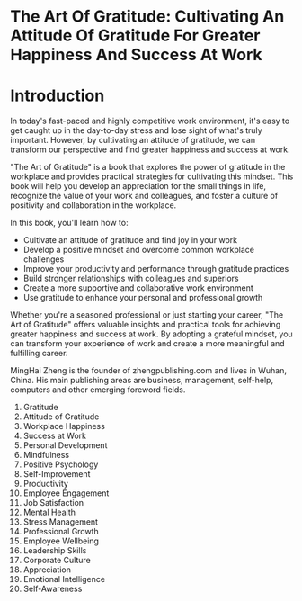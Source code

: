 # The Art Of Gratitude: Cultivating An Attitude Of Gratitude For Greater Happiness And Success At Work

# Introduction

In today's fast-paced and highly competitive work environment, it's easy to get caught up in the day-to-day stress and lose sight of what's truly important. However, by cultivating an attitude of gratitude, we can transform our perspective and find greater happiness and success at work.

"The Art of Gratitude" is a book that explores the power of gratitude in the workplace and provides practical strategies for cultivating this mindset. This book will help you develop an appreciation for the small things in life, recognize the value of your work and colleagues, and foster a culture of positivity and collaboration in the workplace.

In this book, you'll learn how to:

* Cultivate an attitude of gratitude and find joy in your work
* Develop a positive mindset and overcome common workplace challenges
* Improve your productivity and performance through gratitude practices
* Build stronger relationships with colleagues and superiors
* Create a more supportive and collaborative work environment
* Use gratitude to enhance your personal and professional growth

Whether you're a seasoned professional or just starting your career, "The Art of Gratitude" offers valuable insights and practical tools for achieving greater happiness and success at work. By adopting a grateful mindset, you can transform your experience of work and create a more meaningful and fulfilling career.

MingHai Zheng is the founder of zhengpublishing.com and lives in Wuhan, China. His main publishing areas are business, management, self-help, computers and other emerging foreword fields.



1. Gratitude
2. Attitude of Gratitude
3. Workplace Happiness
4. Success at Work
5. Personal Development
6. Mindfulness
7. Positive Psychology
8. Self-Improvement
9. Productivity
10. Employee Engagement
11. Job Satisfaction
12. Mental Health
13. Stress Management
14. Professional Growth
15. Employee Wellbeing
16. Leadership Skills
17. Corporate Culture
18. Appreciation
19. Emotional Intelligence
20. Self-Awareness

